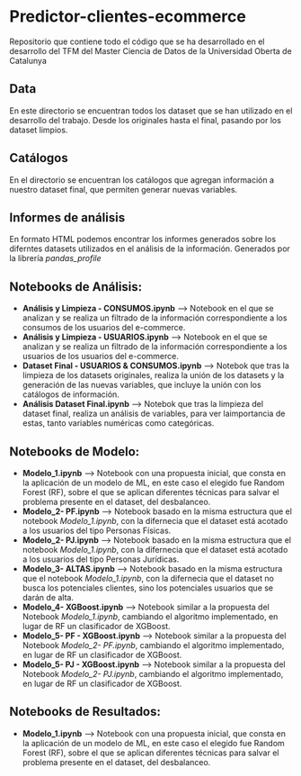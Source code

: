 # Predictor-clientes-ecommerce
Repositorio que contiene todo el código que se ha desarrollado en el desarrollo del TFM del Master Ciencia de Datos de la Universidad Oberta de Catalunya

## Data
En este directorio se encuentran todos los dataset que se han utilizado en el desarrollo del trabajo. Desde los originales hasta el final, pasando por los dataset limpios.

## Catálogos
En el directorio se encuentran los catálogos que agregan información a nuestro dataset final, que permiten generar nuevas variables.

## Informes de análisis
En formato HTML podemos encontrar los informes generados sobre los diferntes datasets utilizados en el análisis de la información. Generados por la librería *pandas_profile*

## Notebooks de Análisis:
* **Análisis y Limpieza - CONSUMOS.ipynb**  --> Notebook en el que se analizan y se realiza un filtrado de la información correspondiente a los consumos de los usuarios del e-commerce.
* **Análisis y Limpieza - USUARIOS.ipynb**  --> Notebook en el que se analizan y se realiza un filtrado de la información correspondiente a los usuarios de los usuarios del e-commerce.
* **Dataset Final - USUARIOS & CONSUMOS.ipynb**  --> Notebok que tras la limpieza de los datasets originales, realiza la unión de los datasets y la generación de las nuevas variables, que incluye la unión con los catálogos de información.
* **Análisis Dataset Final.ipynb**  --> Notebok que tras la limpieza del dataset final, realiza un análisis de variables, para ver laimportancia de estas, tanto variables numéricas como categóricas.

## Notebooks de Modelo:
* **Modelo_1.ipynb**  --> Notebook con una propuesta inicial, que consta en la aplicación de un modelo de ML, en este caso el elegido fue Random Forest (RF), sobre el que se aplican diferentes técnicas para salvar el problema presente en el dataset, del desbalanceo.
* **Modelo_2- PF.ipynb**  --> Notebook basado en la misma estructura que el notebook *Modelo_1.ipynb*, con la difernecia que el dataset está acotado a los usuarios del tipo Personas Físicas.
* **Modelo_2- PJ.ipynb**  --> Notebook basado en la misma estructura que el notebook *Modelo_1.ipynb*, con la difernecia que el dataset está acotado a los usuarios del tipo Personas Jurídicas.
* **Modelo_3- ALTAS.ipynb**  --> Notebook basado en la misma estructura que el notebook *Modelo_1.ipynb*, con la difernecia que el dataset no busca los potenciales clientes, sino los potenciales usuarios que se darán de alta.
* **Modelo_4- XGBoost.ipynb**  --> Notebook similar a la propuesta del Notebook *Modelo_1.ipynb*, cambiando el algoritmo implementado, en lugar de RF un clasificador de XGBoost.
* **Modelo_5- PF - XGBoost.ipynb**  --> Notebook similar a la propuesta del Notebook *Modelo_2- PF.ipynb*, cambiando el algoritmo implementado, en lugar de RF un clasificador de XGBoost.
* **Modelo_5- PJ - XGBoost.ipynb**  --> Notebook similar a la propuesta del Notebook *Modelo_2- PJ.ipynb*, cambiando el algoritmo implementado, en lugar de RF un clasificador de XGBoost.

## Notebooks de Resultados:
* **Modelo_1.ipynb**  --> Notebook con una propuesta inicial, que consta en la aplicación de un modelo de ML, en este caso el elegido fue Random Forest (RF), sobre el que se aplican diferentes técnicas para salvar el problema presente en el dataset, del desbalanceo.
